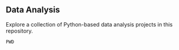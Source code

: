 ## Data Analysis
Explore a collection of Python-based data analysis projects in this repository.
```
PWD
```
